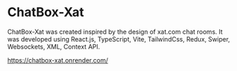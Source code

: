 # ChatBox-Xat
ChatBox-Xat was created inspired by the design of xat.com chat rooms. It was developed using React.js, TypeScript, Vite, TailwindCss, Redux, Swiper, Websockets, XML, Context API.

https://chatbox-xat.onrender.com/
